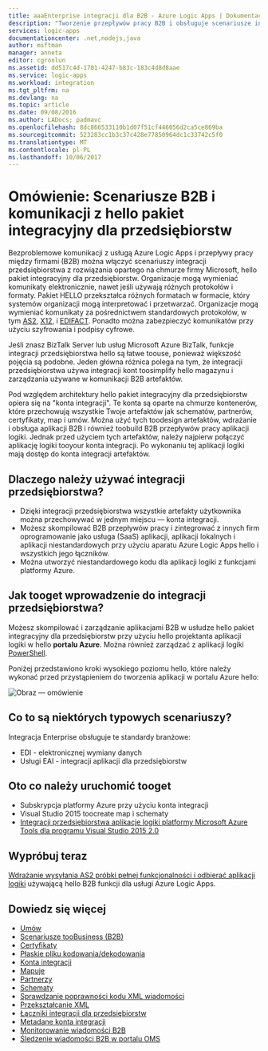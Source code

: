 ```yaml
---
title: aaaEnterprise integracji dla B2B - Azure Logic Apps | Dokumentacja firmy Microsoft
description: "Tworzenie przepływów pracy B2B i obsługuje scenariusze integracji przedsiębiorstwa dla usługi logic apps z hello pakiet integracyjny dla przedsiębiorstw"
services: logic-apps
documentationcenter: .net,nodejs,java
author: msftman
manager: anneta
editor: cgronlun
ms.assetid: dd517c4d-1701-4247-b83c-183c4d8d8aae
ms.service: logic-apps
ms.workload: integration
ms.tgt_pltfrm: na
ms.devlang: na
ms.topic: article
ms.date: 09/08/2016
ms.author: LADocs; padmavc
ms.openlocfilehash: 8dc866533110b1d07f51cf446056d2ca5ce869ba
ms.sourcegitcommit: 523283cc1b3c37c428e77850964dc1c33742c5f0
ms.translationtype: MT
ms.contentlocale: pl-PL
ms.lasthandoff: 10/06/2017
---
```

# <a name="overview-b2b-scenarios-and-communication-with-hello-enterprise-integration-pack"></a>Omówienie: Scenariusze B2B i komunikacji z hello pakiet integracyjny dla przedsiębiorstw

Bezproblemowe komunikacji z usługą Azure Logic Apps i przepływy pracy między firmami (B2B) można włączyć scenariuszy integracji przedsiębiorstwa z rozwiązania opartego na chmurze firmy Microsoft, hello pakiet integracyjny dla przedsiębiorstw. Organizacje mogą wymieniać komunikaty elektronicznie, nawet jeśli używają różnych protokołów i formaty. Pakiet HELLO przekształca różnych formatach w formacie, który systemów organizacji mogą interpretować i przetwarzać. Organizacje mogą wymieniać komunikaty za pośrednictwem standardowych protokołów, w tym [AS2](../logic-apps/logic-apps-enterprise-integration-as2.md), [X12](logic-apps-enterprise-integration-x12.md), i [EDIFACT](../logic-apps/logic-apps-enterprise-integration-edifact.md). Ponadto można zabezpieczyć komunikatów przy użyciu szyfrowania i podpisy cyfrowe.

Jeśli znasz BizTalk Server lub usług Microsoft Azure BizTalk, funkcje integracji przedsiębiorstwa hello są łatwe toouse, ponieważ większość pojęcia są podobne. Jeden główna różnica polega na tym, że integracji przedsiębiorstwa używa integracji kont toosimplify hello magazynu i zarządzania używane w komunikacji B2B artefaktów. 

Pod względem architektury hello pakiet integracyjny dla przedsiębiorstw opiera się na "konta integracji". Te konta są oparte na chmurze kontenerów, które przechowują wszystkie Twoje artefaktów jak schematów, partnerów, certyfikaty, map i umów. Można użyć tych toodesign artefaktów, wdrażanie i obsługa aplikacji B2B i również toobuild B2B przepływów pracy aplikacji logiki. Jednak przed użyciem tych artefaktów, należy najpierw połączyć aplikację logiki tooyour konta integracji. Po wykonaniu tej aplikacji logiki mają dostęp do konta integracji artefaktów.

## <a name="why-should-you-use-enterprise-integration"></a>Dlaczego należy używać integracji przedsiębiorstwa?

* Dzięki integracji przedsiębiorstwa wszystkie artefakty użytkownika można przechowywać w jednym miejscu — konta integracji.
* Możesz skompilować B2B przepływów pracy i zintegrować z innych firm oprogramowanie jako usługa (SaaS) aplikacji, aplikacji lokalnych i aplikacji niestandardowych przy użyciu aparatu Azure Logic Apps hello i wszystkich jego łączników.
* Można utworzyć niestandardowego kodu dla aplikacji logiki z funkcjami platformy Azure.

## <a name="how-tooget-started-with-enterprise-integration"></a>Jak tooget wprowadzenie do integracji przedsiębiorstwa?

Możesz skompilować i zarządzanie aplikacjami B2B w usłudze hello pakiet integracyjny dla przedsiębiorstw przy użyciu hello projektanta aplikacji logiki w hello **portalu Azure**. Można również zarządzać z aplikacji logiki [PowerShell](https://msdn.microsoft.com/library/azure/mt652195.aspx "Logic apps tematy PowerShell").

Poniżej przedstawiono kroki wysokiego poziomu hello, które należy wykonać przed przystąpieniem do tworzenia aplikacji w portalu Azure hello:

![Obraz — omówienie](media/logic-apps-enterprise-integration-overview/overview-0.png)  

## <a name="what-are-some-common-scenarios"></a>Co to są niektórych typowych scenariuszy?

Integracja Enterprise obsługuje te standardy branżowe:

* EDI - elektronicznej wymiany danych
* Usługi EAI - integracji aplikacji dla przedsiębiorstw

## <a name="heres-what-you-need-tooget-started"></a>Oto co należy uruchomić tooget

* Subskrypcja platformy Azure przy użyciu konta integracji
* Visual Studio 2015 toocreate map i schematy
* [Integracji przedsiębiorstwa aplikacje logiki platformy Microsoft Azure Tools dla programu Visual Studio 2015 2.0](https://aka.ms/vsmapsandschemas)  

## <a name="try-it-now"></a>Wypróbuj teraz

[Wdrażanie wysyłania AS2 próbki pełnej funkcjonalności i odbierać aplikacji logiki](https://github.com/Azure/azure-quickstart-templates/tree/master/201-logic-app-as2-send-receive) używającą hello B2B funkcji dla usługi Azure Logic Apps.

## <a name="learn-more"></a>Dowiedz się więcej
* [Umów](../logic-apps/logic-apps-enterprise-integration-agreements.md "więcej informacji na temat umowy integracji dla przedsiębiorstw")
* [Scenariusze tooBusiness (B2B)](../logic-apps/logic-apps-enterprise-integration-b2b.md "Dowiedz się jak toocreate Logic apps z funkcjami B2B")  
* [Certyfikaty](logic-apps-enterprise-integration-certificates.md "Dowiedz się więcej o certyfikatach integracji przedsiębiorstwa")
* [Płaskie pliku kodowania/dekodowania](logic-apps-enterprise-integration-flatfile.md "Dowiedz się jak tooencode i dekodowania zawartość pliku prostego")  
* [Konta integracji](../logic-apps/logic-apps-enterprise-integration-accounts.md "Dowiedz się więcej na temat integracji kont")
* [Mapuje](../logic-apps/logic-apps-enterprise-integration-maps.md "Dowiedz się więcej na temat map integracji przedsiębiorstwa")
* [Partnerzy](logic-apps-enterprise-integration-partners.md "Dowiedz się więcej na temat partnerów integracji przedsiębiorstwa")
* [Schematy](logic-apps-enterprise-integration-schemas.md "Dowiedz się więcej na temat schematów integracji przedsiębiorstwa")
* [Sprawdzanie poprawności kodu XML wiadomości](logic-apps-enterprise-integration-xml.md "Dowiedz się, jak komunikaty toovalidate XML z usługą Logic apps")
* [Przekształcanie XML](logic-apps-enterprise-integration-transform.md "Dowiedz się więcej na temat map integracji przedsiębiorstwa")
* [Łączniki integracji dla przedsiębiorstw](../connectors/apis-list.md "Dowiedz się więcej o pakiecie łączniki integracji dla przedsiębiorstw")
* [Metadane konta integracji](../logic-apps/logic-apps-enterprise-integration-metadata.md "informacje o metadanych konta integracji")
* [Monitorowanie wiadomości B2B](logic-apps-monitor-b2b-message.md "Dowiedz się więcej na temat monitorowania wiadomości B2B")
* [Śledzenie wiadomości B2B w portalu OMS](logic-apps-track-b2b-messages-omsportal.md "Dowiedz się więcej o śledzenie wiadomości B2B w portalu OMS")

